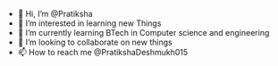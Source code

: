 - 👋 Hi, I’m @Pratiksha
- 👀 I’m interested in learning new Things 
- 🌱 I’m currently learning BTech in Computer science and engineering 
- 💞️ I’m looking to collaborate on new things 
- 📫 How to reach me  @PratikshaDeshmukh015

<!---
PratikshaDeshmukh015/PratikshaDeshmukh015 is a ✨ special ✨ repository because its `README.md` (this file) appears on your GitHub profile.
You can click the Preview link to take a look at your changes.
--->
